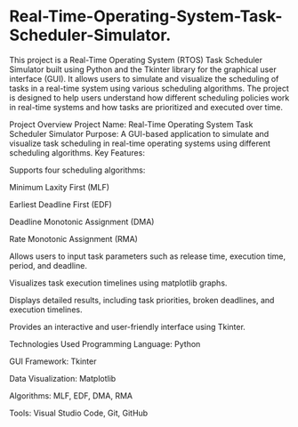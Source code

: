 # Real-Time-Operating-System-Task-Scheduler-Simulator.

This project is a Real-Time Operating System (RTOS) Task Scheduler Simulator built using Python and the Tkinter library for the graphical user interface (GUI). It allows users to simulate and visualize the scheduling of tasks in a real-time system using various scheduling algorithms. The project is designed to help users understand how different scheduling policies work in real-time systems and how tasks are prioritized and executed over time.

Project Overview
Project Name: Real-Time Operating System Task Scheduler Simulator
Purpose: A GUI-based application to simulate and visualize task scheduling in real-time operating systems using different scheduling algorithms.
Key Features:

Supports four scheduling algorithms:

Minimum Laxity First (MLF)

Earliest Deadline First (EDF)

Deadline Monotonic Assignment (DMA)

Rate Monotonic Assignment (RMA)

Allows users to input task parameters such as release time, execution time, period, and deadline.

Visualizes task execution timelines using matplotlib graphs.

Displays detailed results, including task priorities, broken deadlines, and execution timelines.

Provides an interactive and user-friendly interface using Tkinter.

Technologies Used
Programming Language: Python

GUI Framework: Tkinter

Data Visualization: Matplotlib

Algorithms: MLF, EDF, DMA, RMA

Tools: Visual Studio Code, Git, GitHub
